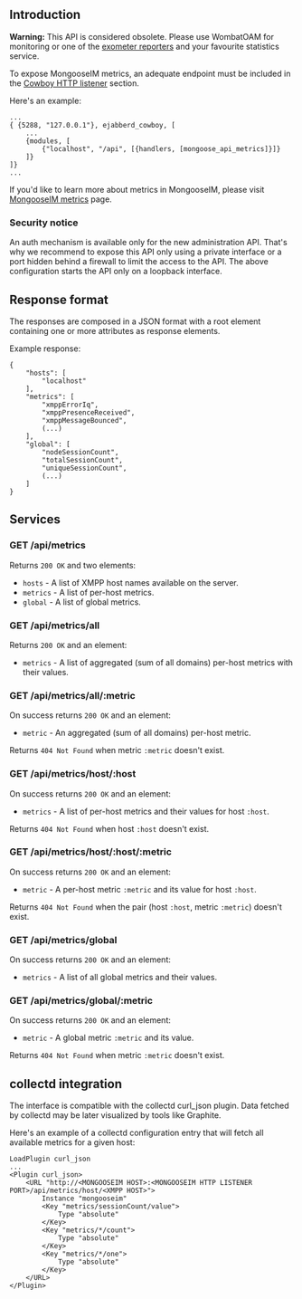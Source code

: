 ## Introduction

**Warning:** This API is considered obsolete.
Please use WombatOAM for monitoring or one of the [exometer reporters](../operation-and-maintenance/Logging-&-monitoring.md#monitoring) and your favourite statistics service.

To expose MongooseIM metrics, an adequate endpoint must be included in the [Cowboy HTTP listener](../advanced-configuration/Listener-modules.md#http-based-services-bosh-websocket-rest-ejabberd_cowboy) section.

Here's an example:
```
...
{ {5288, "127.0.0.1"}, ejabberd_cowboy, [
    ...
    {modules, [
        {"localhost", "/api", [{handlers, [mongoose_api_metrics]}]}
    ]}
]}
...
```

If you'd like to learn more about metrics in MongooseIM, please visit [MongooseIM metrics](../operation-and-maintenance/Mongoose-metrics.md) page.

### Security notice

An auth mechanism is available only for the new administration API.
That's why we recommend to expose this API only using a private interface or a port hidden behind a firewall to limit the access to the API.
The above configuration starts the API only on a loopback interface.

## Response format

The responses are composed in a JSON format with a root element containing one or more attributes as response elements.

Example response:

    {
        "hosts": [
            "localhost"
        ],
        "metrics": [
            "xmppErrorIq",
            "xmppPresenceReceived",
            "xmppMessageBounced",
            (...)
        ],
        "global": [
            "nodeSessionCount",
            "totalSessionCount",
            "uniqueSessionCount",
            (...)
        ]
    }

## Services

### GET /api/metrics

Returns ```200 OK``` and two elements:

* `hosts` - A list of XMPP host names available on the server.
* `metrics` - A list of per-host metrics.
* `global` - A list of global metrics.

### GET /api/metrics/all

Returns ```200 OK``` and an element:

* `metrics` - A list of aggregated (sum of all domains) per-host metrics with their values.

### GET /api/metrics/all/:metric

On success returns ```200 OK``` and an element:

* `metric` - An aggregated (sum of all domains) per-host metric.

Returns ```404 Not Found``` when metric `:metric` doesn't exist.

### GET /api/metrics/host/:host

On success returns ```200 OK``` and an element:

* `metrics` - A list of per-host metrics and their values for host `:host`.

Returns ```404 Not Found``` when host `:host` doesn't exist.

### GET /api/metrics/host/:host/:metric

On success returns ```200 OK``` and an element:

* `metric` - A per-host metric `:metric` and its value for host `:host`.

Returns ```404 Not Found``` when the pair (host `:host`, metric `:metric`) doesn't exist.

### GET /api/metrics/global

On success returns ```200 OK``` and an element:

* `metrics` - A list of all global metrics and their values.

### GET /api/metrics/global/:metric

On success returns ```200 OK``` and an element:

* `metric` - A global metric `:metric` and its value.

Returns ```404 Not Found``` when metric `:metric` doesn't exist.

## collectd integration

The interface is compatible with the collectd curl_json plugin.
Data fetched by collectd may be later visualized by tools like Graphite.

Here's an example of a collectd configuration entry that will fetch all available metrics for a given host:
```
LoadPlugin curl_json
...
<Plugin curl_json>
    <URL "http://<MONGOOSEIM HOST>:<MONGOOSEIM HTTP LISTENER PORT>/api/metrics/host/<XMPP HOST>">
        Instance "mongooseim"
        <Key "metrics/sessionCount/value">
            Type "absolute"
        </Key>
        <Key "metrics/*/count">
            Type "absolute"
        </Key>
        <Key "metrics/*/one">
            Type "absolute"
        </Key>
    </URL>
</Plugin>
```
